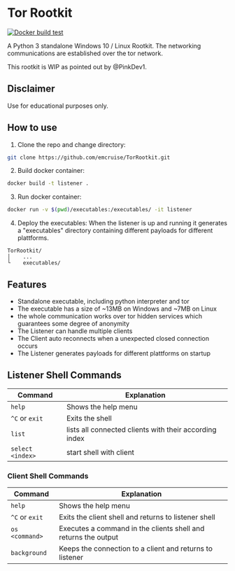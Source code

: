 # Tor Rootkit
[![Docker build test](https://github.com/emcruise/TorRootkit/actions/workflows/docker-test.yml/badge.svg)](https://github.com/emcruise/TorRootkit/actions/workflows/docker-test.yml)

A Python 3 standalone Windows 10 / Linux Rootkit. The networking communications are established over the tor network.

This rootkit is WIP as pointed out by @PinkDev1.

## Disclaimer
Use for educational purposes only.

## How to use

1. Clone the repo and change directory:
```bash
git clone https://github.com/emcruise/TorRootkit.git
```

2. Build docker container:
```bash
docker build -t listener .
```

3. Run docker container:
```bash
docker run -v $(pwd)/executables:/executables/ -it listener
```

4. Deploy the executables:
When the listener is up and running it generates a "executables" directory containing different payloads for different plattforms.
```
TorRootkit/
│    ...
└    executables/
```

## Features
- Standalone executable, including python interpreter and tor
- The executable has a size of ~13MB on Windows and ~7MB on Linux
- the whole communication works over tor hidden services which guarantees some degree of anonymity
- The Listener can handle multiple clients
- The Client auto reconnects when a unexpected closed connection occurs
- The Listener generates payloads for different plattforms on startup

## Listener Shell Commands
| Command | Explanation |
| ------- | ----------- |
| `help`  | Shows the help menu |
| `^C` or `exit` | Exits the shell |
| `list` | lists all connected clients with their according index |
| `select <index>` | start shell with client |

### Client Shell Commands
| Command | Explanation |
| ------- | ----------- |
| `help`  | Shows the help menu |
| `^C` or `exit` | Exits the client shell and returns to listener shell |
| `os <command>` | Executes a command in the clients shell and returns the output |
| `background` | Keeps the connection to a client and returns to listener

